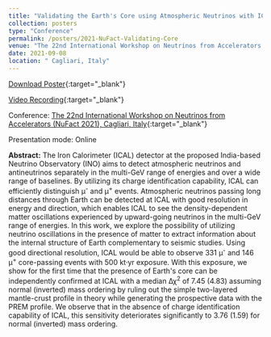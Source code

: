 ```yaml
---
title: "Validating the Earth's Core using Atmospheric Neutrinos with ICAL at INO"
collection: posters
type: "Conference"
permalink: /posters/2021-NuFact-Validating-Core
venue: "The 22nd International Workshop on Neutrinos from Accelerators (NuFact 2021, Online)"
date: 2021-09-08
location: " Cagliari, Italy"
---
```


[Download Poster](https://indico.cern.ch/event/855372/contributions/4464998/attachments/2303608/3918764/KumarAnil_Validating_Earth_Core_INO.pdf){:target="_blank"}

[Video Recording](https://indico.cern.ch/event/855372/contributions/4464998/attachments/2303608/3918765/KumarAnil_Validating_Earth_Core_INO.mkv){:target="_blank"}


Conference: [The 22nd International Workshop on Neutrinos from Accelerators (NuFact 2021), Cagliari, Italy](https://nufact2021.ca.infn.it/){:target="_blank"}

Presentation mode: Online

**Abstract:** The Iron Calorimeter (ICAL) detector at the proposed India-based Neutrino Observatory (INO) aims to detect atmospheric neutrinos and antineutrinos separately in the multi-GeV range of energies and over a wide range of baselines. By utilizing its charge identification capability, ICAL can efficiently distinguish &mu;<sup>-</sup> and &mu;<sup>+</sup> events. Atmospheric neutrinos passing long distances through Earth can be detected at ICAL with good resolution in energy and direction, which enables ICAL to see the density-dependent matter oscillations experienced by upward-going neutrinos in the multi-GeV range of energies. In this work, we explore the possibility of utilizing neutrino oscillations in the presence of matter to extract information about the internal structure of Earth complementary to seismic studies. Using good directional resolution, ICAL would be able to observe 331 &mu;<sup>-</sup> and 146 &mu;<sup>+</sup> core-passing events with 500 kt·yr exposure. With this exposure, we show for the first time that the presence of Earth's core can be independently confirmed at ICAL with a median &Delta;&chi;<sup>2</sup> of 7.45 (4.83) assuming normal (inverted) mass ordering by ruling out the simple two-layered mantle-crust profile in theory while generating the prospective data with the PREM profile. We observe that in the absence of charge identification capability of ICAL, this sensitivity deteriorates significantly to 3.76 (1.59) for normal (inverted) mass ordering.